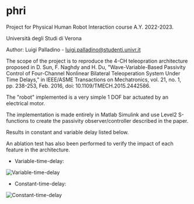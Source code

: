 # phri

Project for Physical Human Robot Interaction course A.Y. 2022-2023.

Università degli Studi di Verona

Author:
Luigi Palladino - luigi.palladino@studenti.univr.it

The scope of the project is to reproduce the 4-CH teleopration architecture proposed in D. Sun, F. Naghdy and H. Du, "Wave-Variable-Based Passivity Control of Four-Channel Nonlinear Bilateral Teleoperation System Under Time Delays," in IEEE/ASME Transactions on Mechatronics, vol. 21, no. 1, pp. 238-253, Feb. 2016, doi: 10.1109/TMECH.2015.2442586.

The "robot" implemented is a very simple 1 DOF bar actuated by an electrical motor.

The implementation is made entirely in Matlab Simulink and use Level2 S-functions to create the passivity observer/controller described in the paper.

Results in constant and variable delay listed below.

An ablation test has also been performed to verify the impact of each feature in the architecture.

- Variable-time-delay:

![Variable-time-delay](/results/variable_full.png "Variable-time-delay")

- Constant-time-delay:

![Constant-time-delay](/results/constant_full.png "Constant-time-delay")



